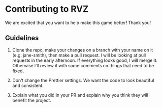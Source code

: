 # Contributing to RVZ

We are excited that you want to help make this game better! Thank you!

## Guidelines

1. Clone the repo, make your changes on a branch with your name on it (e.g. jane-smith), then make a pull request. I will be looking at pull requests in the early afternoon. If everything looks good, I will merge it. Otherwise I'll review it with some comments on things that need to be fixed.

2. Don't change the Prettier settings. We want the code to look beautiful and consistent.

3. Explain what you did in your PR and explain why you think they will benefit the project.
